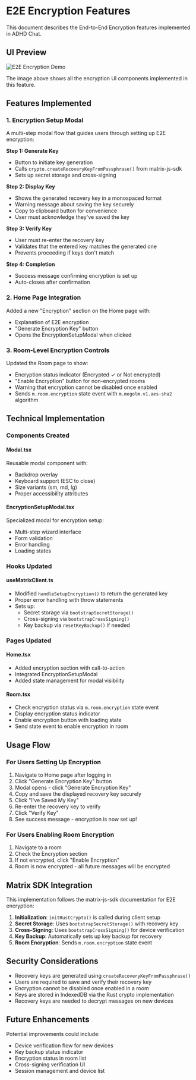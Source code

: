 # E2E Encryption Features

This document describes the End-to-End Encryption features implemented in ADHD Chat.

## UI Preview

![E2E Encryption Demo](https://github.com/user-attachments/assets/9466d1c8-ea35-4a50-ad5a-3c7ffd3a8066)

The image above shows all the encryption UI components implemented in this feature.

## Features Implemented

### 1. Encryption Setup Modal
A multi-step modal flow that guides users through setting up E2E encryption:

**Step 1: Generate Key**
- Button to initiate key generation
- Calls `crypto.createRecoveryKeyFromPassphrase()` from matrix-js-sdk
- Sets up secret storage and cross-signing

**Step 2: Display Key**
- Shows the generated recovery key in a monospaced format
- Warning message about saving the key securely
- Copy to clipboard button for convenience
- User must acknowledge they've saved the key

**Step 3: Verify Key**
- User must re-enter the recovery key
- Validates that the entered key matches the generated one
- Prevents proceeding if keys don't match

**Step 4: Completion**
- Success message confirming encryption is set up
- Auto-closes after confirmation

### 2. Home Page Integration
Added a new "Encryption" section on the Home page with:
- Explanation of E2E encryption
- "Generate Encryption Key" button
- Opens the EncryptionSetupModal when clicked

### 3. Room-Level Encryption Controls
Updated the Room page to show:
- Encryption status indicator (Encrypted ✓ or Not encrypted)
- "Enable Encryption" button for non-encrypted rooms
- Warning that encryption cannot be disabled once enabled
- Sends `m.room.encryption` state event with `m.megolm.v1.aes-sha2` algorithm

## Technical Implementation

### Components Created

#### Modal.tsx
Reusable modal component with:
- Backdrop overlay
- Keyboard support (ESC to close)
- Size variants (sm, md, lg)
- Proper accessibility attributes

#### EncryptionSetupModal.tsx
Specialized modal for encryption setup:
- Multi-step wizard interface
- Form validation
- Error handling
- Loading states

### Hooks Updated

#### useMatrixClient.ts
- Modified `handleSetupEncryption()` to return the generated key
- Proper error handling with throw statements
- Sets up:
  - Secret storage via `bootstrapSecretStorage()`
  - Cross-signing via `bootstrapCrossSigning()`
  - Key backup via `resetKeyBackup()` if needed

### Pages Updated

#### Home.tsx
- Added encryption section with call-to-action
- Integrated EncryptionSetupModal
- Added state management for modal visibility

#### Room.tsx
- Check encryption status via `m.room.encryption` state event
- Display encryption status indicator
- Enable encryption button with loading state
- Send state event to enable encryption in room

## Usage Flow

### For Users Setting Up Encryption

1. Navigate to Home page after logging in
2. Click "Generate Encryption Key" button
3. Modal opens - click "Generate Encryption Key"
4. Copy and save the displayed recovery key securely
5. Click "I've Saved My Key"
6. Re-enter the recovery key to verify
7. Click "Verify Key"
8. See success message - encryption is now set up!

### For Users Enabling Room Encryption

1. Navigate to a room
2. Check the Encryption section
3. If not encrypted, click "Enable Encryption"
4. Room is now encrypted - all future messages will be encrypted

## Matrix SDK Integration

This implementation follows the matrix-js-sdk documentation for E2E encryption:

1. **Initialization**: `initRustCrypto()` is called during client setup
2. **Secret Storage**: Uses `bootstrapSecretStorage()` with recovery key
3. **Cross-Signing**: Uses `bootstrapCrossSigning()` for device verification
4. **Key Backup**: Automatically sets up key backup for recovery
5. **Room Encryption**: Sends `m.room.encryption` state event

## Security Considerations

- Recovery keys are generated using `createRecoveryKeyFromPassphrase()`
- Users are required to save and verify their recovery key
- Encryption cannot be disabled once enabled in a room
- Keys are stored in IndexedDB via the Rust crypto implementation
- Recovery keys are needed to decrypt messages on new devices

## Future Enhancements

Potential improvements could include:
- Device verification flow for new devices
- Key backup status indicator
- Encryption status in room list
- Cross-signing verification UI
- Session management and device list
